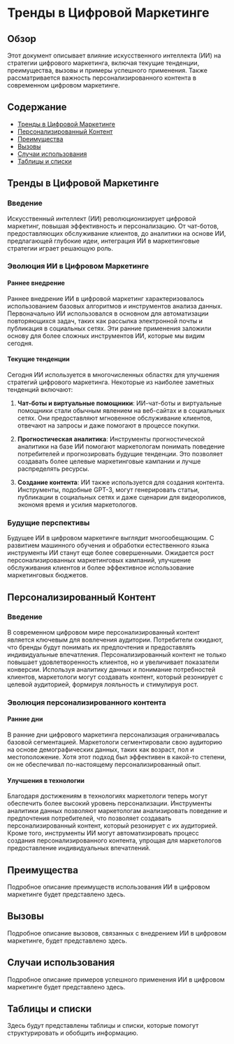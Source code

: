 # Тренды в Цифровой Маркетинге

## Обзор

Этот документ описывает влияние искусственного интеллекта (ИИ) на стратегии цифрового маркетинга, включая текущие тенденции, преимущества, вызовы и примеры успешного применения. Также рассматривается важность персонализированного контента в современном цифровом маркетинге.

## Содержание

* [Тренды в Цифровой Маркетинге](#тренды-в-цифровой-маркетинге)
* [Персонализированный Контент](#персонализированный-контент)
* [Преимущества](#преимущества)
* [Вызовы](#вызовы)
* [Случаи использования](#случаи-использования)
* [Таблицы и списки](#таблицы-и-списки)


## Тренды в Цифровой Маркетинге

### Введение

Искусственный интеллект (ИИ) революционизирует цифровой маркетинг, повышая эффективность и персонализацию. От чат-ботов, предоставляющих обслуживание клиентов, до аналитики на основе ИИ, предлагающей глубокие идеи, интеграция ИИ в маркетинговые стратегии играет решающую роль.

### Эволюция ИИ в Цифровом Маркетинге

#### Раннее внедрение

Раннее внедрение ИИ в цифровой маркетинг характеризовалось использованием базовых алгоритмов и инструментов анализа данных.  Первоначально ИИ использовался в основном для автоматизации повторяющихся задач, таких как рассылка электронной почты и публикация в социальных сетях. Эти ранние применения заложили основу для более сложных инструментов ИИ, которые мы видим сегодня.

#### Текущие тенденции

Сегодня ИИ используется в многочисленных областях для улучшения стратегий цифрового маркетинга. Некоторые из наиболее заметных тенденций включают:

1. **Чат-боты и виртуальные помощники**: ИИ-чат-боты и виртуальные помощники стали обычным явлением на веб-сайтах и в социальных сетях. Они предоставляют мгновенное обслуживание клиентов, отвечают на запросы и даже помогают в процессе покупки.

2. **Прогностическая аналитика**: Инструменты прогностической аналитики на базе ИИ помогают маркетологам понимать поведение потребителей и прогнозировать будущие тенденции. Это позволяет создавать более целевые маркетинговые кампании и лучше распределять ресурсы.

3. **Создание контента**: ИИ также используется для создания контента. Инструменты, подобные GPT-3, могут генерировать статьи, публикации в социальных сетях и даже сценарии для видеороликов, экономя время и усилия маркетологов.


### Будущие перспективы

Будущее ИИ в цифровом маркетинге выглядит многообещающим. С развитием машинного обучения и обработки естественного языка инструменты ИИ станут еще более совершенными.  Ожидается рост персонализированных маркетинговых кампаний, улучшение обслуживания клиентов и более эффективное использование маркетинговых бюджетов.


## Персонализированный Контент

### Введение

В современном цифровом мире персонализированный контент является ключевым для вовлечения аудитории. Потребители ожидают, что бренды будут понимать их предпочтения и предоставлять индивидуальные впечатления. Персонализированный контент не только повышает удовлетворенность клиентов, но и увеличивает показатели конверсии. Используя аналитику данных и понимание потребностей клиентов, маркетологи могут создавать контент, который резонирует с целевой аудиторией, формируя лояльность и стимулируя рост.

### Эволюция персонализированного контента

#### Ранние дни

В ранние дни цифрового маркетинга персонализация ограничивалась базовой сегментацией. Маркетологи сегментировали свою аудиторию на основе демографических данных, таких как возраст, пол и местоположение. Хотя этот подход был эффективен в какой-то степени, он не обеспечивал по-настоящему персонализированный опыт.

#### Улучшения в технологии

Благодаря достижениям в технологиях маркетологи теперь могут обеспечить более высокий уровень персонализации. Инструменты аналитики данных позволяют маркетологам анализировать поведение и предпочтения потребителей, что позволяет создавать персонализированный контент, который резонирует с их аудиторией. Кроме того, инструменты ИИ могут автоматизировать процесс создания персонализированного контента, упрощая для маркетологов предоставление индивидуальных впечатлений.


## Преимущества

Подробное описание преимуществ использования ИИ в цифровом маркетинге будет представлено здесь.


## Вызовы

Подробное описание вызовов, связанных с внедрением ИИ в цифровом маркетинге, будет представлено здесь.


## Случаи использования

Подробное описание примеров успешного применения ИИ в цифровом маркетинге будет представлено здесь.

## Таблицы и списки

Здесь будут представлены таблицы и списки, которые помогут структурировать и обобщить информацию.